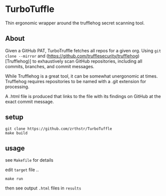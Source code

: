 # TurboTuffle

Thin ergonomic wrapper around the trufflehog secret scanning tool.

## About

Given a GitHub PAT, TurboTruffle fetches all repos for a given org.
Using `git clone --mirror` and (https://github.com/trufflesecurity/trufflehog)[Trufflehog)] to exhaustively scan GitHub repositories, including all commits, branches, and commit messages.

While Trufflehog is a great tool, it can be somewhat unergonomic at times.
Trufflehog requires repositories to be named with a .git extension for processing.

A .html file is produced that links to the file with its findings on GitHub at the exact commit message.


## setup
```
git clone https://github.com/zrthstr/TurboTuffle
make build
```

## usage
see `Makefile` for details

edit `target` file ..
```
make run
```

then see output `.html` files in `results`
